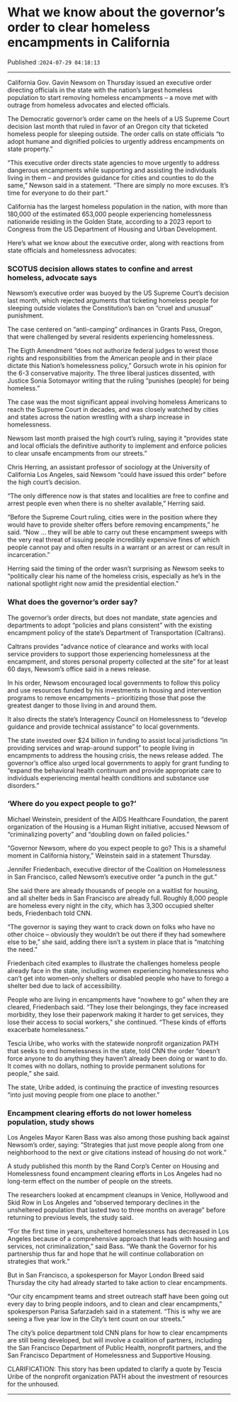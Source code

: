 # What we know about the governor’s order to clear homeless encampments in California

Published :`2024-07-29 04:18:13`

---

California Gov. Gavin Newsom on Thursday issued an executive order directing officials in the state with the nation’s largest homeless population to start removing homeless encampments – a move met with outrage from homeless advocates and elected officials.

The Democratic governor’s order came on the heels of a US Supreme Court decision last month that ruled in favor of an Oregon city that ticketed homeless people for sleeping outside. The order calls on state officials “to adopt humane and dignified policies to urgently address encampments on state property.”

“This executive order directs state agencies to move urgently to address dangerous encampments while supporting and assisting the individuals living in them – and provides guidance for cities and counties to do the same,” Newson said in a statement. “There are simply no more excuses. It’s time for everyone to do their part.”

California has the largest homeless population in the nation, with more than 180,000 of the estimated 653,000 people experiencing homelessness nationwide residing in the Golden State, according to a 2023 report to Congress from the US Department of Housing and Urban Development.

Here’s what we know about the executive order, along with reactions from state officials and homelessness advocates:

### SCOTUS decision allows states to confine and arrest homeless, advocate says

Newsom’s executive order was buoyed by the US Supreme Court’s decision last month, which rejected arguments that ticketing homeless people for sleeping outside violates the Constitution’s ban on “cruel and unusual” punishment.

The case centered on “anti-camping” ordinances in Grants Pass, Oregon, that were challenged by several residents experiencing homelessness.

The Eigth Amendment “does not authorize federal judges to wrest those rights and responsibilities from the American people and in their place dictate this Nation’s homelessness policy,” Gorsuch wrote in his opinion for the 6-3 conservative majority. The three liberal justices dissented, with Justice Sonia Sotomayor writing that the ruling “punishes (people) for being homeless.”

The case was the most significant appeal involving homeless Americans to reach the Supreme Court in decades, and was closely watched by cities and states across the nation wrestling with a sharp increase in homelessness.

Newsom last month praised the high court’s ruling, saying it “provides state and local officials the definitive authority to implement and enforce policies to clear unsafe encampments from our streets.”

Chris Herring, an assistant professor of sociology at the University of California Los Angeles, said Newsom “could have issued this order” before the high court’s decision.

“The only difference now is that states and localities are free to confine and arrest people even when there is no shelter available,” Herring said.

“Before the Supreme Court ruling, cities were in the position where they would have to provide shelter offers before removing encampments,” he said. “Now … they will be able to carry out these encampment sweeps with the very real threat of issuing people incredibly expensive fines of which people cannot pay and often results in a warrant or an arrest or can result in incarceration.”

Herring said the timing of the order wasn’t surprising as Newsom seeks to “politically clear his name of the homeless crisis, especially as he’s in the national spotlight right now amid the presidential election.”

### What does the governor’s order say?

The governor’s order directs, but does not mandate, state agencies and departments to adopt “policies and plans consistent” with the existing encampment policy of the state’s Department of Transportation (Caltrans).

Caltrans provides “advance notice of clearance and works with local service providers to support those experiencing homelessness at the encampment, and stores personal property collected at the site” for at least 60 days, Newsom’s office said in a news release.

In his order, Newsom encouraged local governments to follow this policy and use resources funded by his investments in housing and intervention programs to remove encampments – prioritizing those that pose the greatest danger to those living in and around them.

It also directs the state’s Interagency Council on Homelessness to “develop guidance and provide technical assistance” to local governments.

The state invested over $24 billion in funding to assist local jurisdictions “in providing services and wrap-around support” to people living in encampments to address the housing crisis, the news release added. The governor’s office also urged local governments to apply for grant funding to “expand the behavioral health continuum and provide appropriate care to individuals experiencing mental health conditions and substance use disorders.”

### ‘Where do you expect people to go?’

Michael Weinstein, president of the AIDS Healthcare Foundation, the parent organization of the Housing is a Human Right initiative, accused Newsom of “criminalizing poverty” and “doubling down on failed policies.”

“Governor Newsom, where do you expect people to go? This is a shameful moment in California history,” Weinstein said in a statement Thursday.

Jennifer Friedenbach, executive director of the Coalition on Homelessness in San Francisco, called Newsom’s executive order “a punch in the gut.”

She said there are already thousands of people on a waitlist for housing, and all shelter beds in San Francisco are already full. Roughly 8,000 people are homeless every night in the city, which has 3,300 occupied shelter beds, Friedenbach told CNN.

“The governor is saying they want to crack down on folks who have no other choice – obviously they wouldn’t be out there if they had somewhere else to be,” she said, adding there isn’t a system in place that is “matching the need.”

Friedenbach cited examples to illustrate the challenges homeless people already face in the state, including women experiencing homelessness who can’t get into women-only shelters or disabled people who have to forego a shelter bed due to lack of accessibility.

People who are living in encampments have “nowhere to go” when they are cleared, Friedenbach said. “They lose their belongings, they face increased morbidity, they lose their paperwork making it harder to get services, they lose their access to social workers,” she continued. “These kinds of efforts exacerbate homelessness.”

Tescia Uribe, who works with the statewide nonprofit organization PATH that seeks to end homelessness in the state, told CNN the order “doesn’t force anyone to do anything they haven’t already been doing or want to do. It comes with no dollars, nothing to provide permanent solutions for people,” she said.

The state, Uribe added, is continuing the practice of investing resources “into just moving people from one place to another.”

### Encampment clearing efforts do not lower homeless population, study shows

Los Angeles Mayor Karen Bass was also among those pushing back against Newsom’s order, saying: “Strategies that just move people along from one neighborhood to the next or give citations instead of housing do not work.”

A study published this month by the Rand Corp’s Center on Housing and Homelessness found encampment clearing efforts in Los Angeles had no long-term effect on the number of people on the streets.

The researchers looked at encampment cleanups in Venice, Hollywood and Skid Row in Los Angeles and “observed temporary declines in the unsheltered population that lasted two to three months on average” before returning to previous levels, the study said.

“For the first time in years, unsheltered homelessness has decreased in Los Angeles because of a comprehensive approach that leads with housing and services, not criminalization,” said Bass. “We thank the Governor for his partnership thus far and hope that he will continue collaboration on strategies that work.”

But in San Francisco, a spokesperson for Mayor London Breed said Thursday the city had already started to take action to clear encampments.

“Our city encampment teams and street outreach staff have been going out every day to bring people indoors, and to clean and clear encampments,” spokesperson Parisa Safarzadeh said in a statement. “This is why we are seeing a five year low in the City’s tent count on our streets.”

The city’s police department told CNN plans for how to clear encampments are still being developed, but will involve a coalition of partners, including the San Francisco Department of Public Health, nonprofit partners, and the San Francisco Department of Homelessness and Supportive Housing.

CLARIFICATION: This story has been updated to clarify a quote by Tescia Uribe of the nonprofit organization PATH about the investment of resources for the unhoused.

---

